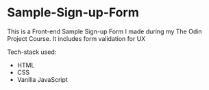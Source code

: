 # Sample-Sign-up-Form

This is a Front-end Sample Sign-up Form I made during my The Odin Project Course. It includes form validation for UX

Tech-stack used:
  - HTML
  - CSS
  - Vanilla JavaScript
